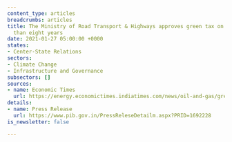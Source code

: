 ```yaml
---
content_type: articles
breadcrumbs: articles
title: The Ministry of Road Transport & Highways approves green tax on vehicles older
  than eight years
date: 2021-01-27 05:00:00 +0000
states:
- Center-State Relations
sectors:
- Climate Change
- Infrastructure and Governance
subsectors: []
sources:
- name: Economic Times
  url: https://energy.economictimes.indiatimes.com/news/oil-and-gas/green-tax-to-be-imposed-on-vehicles-over-8-years-in-bid-to-clean-environment/80460882
details:
- name: Press Release
  url: https://www.pib.gov.in/PressReleseDetailm.aspx?PRID=1692228
is_newsletter: false

---
```


